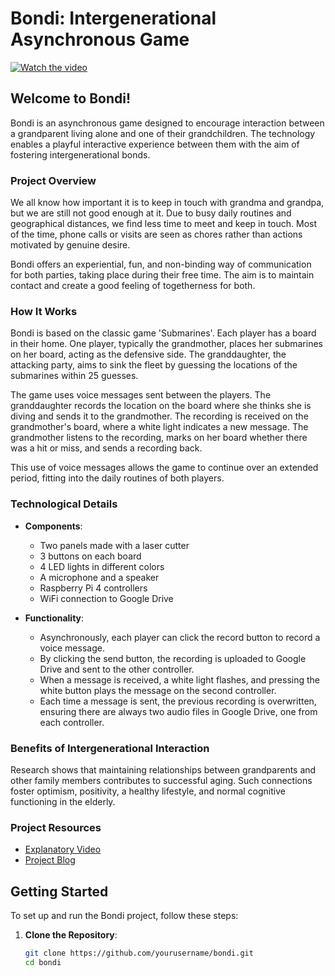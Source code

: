 # Bondi: Intergenerational Asynchronous Game

[![Watch the video](https://img.youtube.com/vi/1oRz7jxbk9O_OTCZbscWdY61ZSWOPgCNI/0.jpg)](https://drive.google.com/file/d/1oRz7jxbk9O_OTCZbscWdY61ZSWOPgCNI/view?usp=sharing)

## Welcome to Bondi!

Bondi is an asynchronous game designed to encourage interaction between a grandparent living alone and one of their grandchildren. The technology enables a playful interactive experience between them with the aim of fostering intergenerational bonds.

### Project Overview

We all know how important it is to keep in touch with grandma and grandpa, but we are still not good enough at it. Due to busy daily routines and geographical distances, we find less time to meet and keep in touch. Most of the time, phone calls or visits are seen as chores rather than actions motivated by genuine desire.

Bondi offers an experiential, fun, and non-binding way of communication for both parties, taking place during their free time. The aim is to maintain contact and create a good feeling of togetherness for both.

### How It Works

Bondi is based on the classic game 'Submarines'. Each player has a board in their home. One player, typically the grandmother, places her submarines on her board, acting as the defensive side. The granddaughter, the attacking party, aims to sink the fleet by guessing the locations of the submarines within 25 guesses.

The game uses voice messages sent between the players. The granddaughter records the location on the board where she thinks she is diving and sends it to the grandmother. The recording is received on the grandmother's board, where a white light indicates a new message. The grandmother listens to the recording, marks on her board whether there was a hit or miss, and sends a recording back.

This use of voice messages allows the game to continue over an extended period, fitting into the daily routines of both players.

### Technological Details

- **Components**:
  - Two panels made with a laser cutter
  - 3 buttons on each board
  - 4 LED lights in different colors
  - A microphone and a speaker
  - Raspberry Pi 4 controllers
  - WiFi connection to Google Drive

- **Functionality**:
  - Asynchronously, each player can click the record button to record a voice message.
  - By clicking the send button, the recording is uploaded to Google Drive and sent to the other controller.
  - When a message is received, a white light flashes, and pressing the white button plays the message on the second controller.
  - Each time a message is sent, the previous recording is overwritten, ensuring there are always two audio files in Google Drive, one from each controller.

### Benefits of Intergenerational Interaction

Research shows that maintaining relationships between grandparents and other family members contributes to successful aging. Such connections foster optimism, positivity, a healthy lifestyle, and normal cognitive functioning in the elderly.

### Project Resources

- [Explanatory Video](https://drive.google.com/file/d/1oRz7jxbk9O_OTCZbscWdY61ZSWOPgCNI/view?usp=sharing)
- [Project Blog](https://ergatee.wixsite.com/iot-final-project)

## Getting Started

To set up and run the Bondi project, follow these steps:

1. **Clone the Repository**:
   ```bash
   git clone https://github.com/yourusername/bondi.git
   cd bondi

